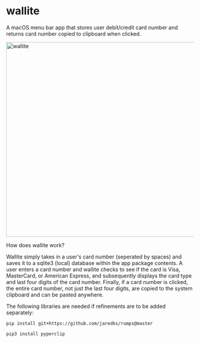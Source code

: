 # wallite
A macOS menu bar app that stores user debit/credit card number and returns card number copied to clipboard when clicked.


<img width="523" alt="wallite" src="https://user-images.githubusercontent.com/84860195/187414255-cb9190c1-4c0f-41ce-9086-ded5ea095860.png">

How does wallite work?

Wallite simply takes in a user's card number (seperated by spaces) and saves it to a sqlite3 (local) database within the app package contents.
A user enters a card number and wallite checks to see if the card is Visa, MasterCard, or American Express, and subsequently displays the card type and last four digits of the card number. 
Finally, if a card number is clicked, the entire card number, not just the last four digits, are copied to the system clipboard and can be pasted anywhere. 

The following libraries are needed if refinements are to be added separately:
```
pip install git+https://github.com/jaredks/rumps@master   
```
```
pip3 install pyperclip  
```

